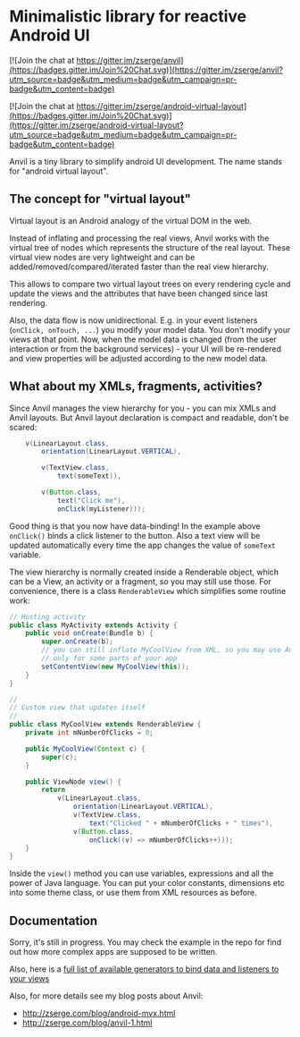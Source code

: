 # Minimalistic library for reactive Android UI

[![Join the chat at https://gitter.im/zserge/anvil](https://badges.gitter.im/Join%20Chat.svg)](https://gitter.im/zserge/anvil?utm_source=badge&utm_medium=badge&utm_campaign=pr-badge&utm_content=badge)

[![Join the chat at https://gitter.im/zserge/android-virtual-layout](https://badges.gitter.im/Join%20Chat.svg)](https://gitter.im/zserge/android-virtual-layout?utm_source=badge&utm_medium=badge&utm_campaign=pr-badge&utm_content=badge)

Anvil is a tiny library to simplify android UI development. The name stands for
"android virtual layout".

## The concept for "virtual layout"

Virtual layout is an Android analogy of the virtual DOM in the web.

Instead of inflating and processing the real views, Anvil works with the
virtual tree of nodes which represents the structure of the real layout. These
virtual view nodes are very lightweight and can be
added/removed/compared/iterated faster than the real view hierarchy.

This allows to compare two virtual layout trees on every rendering cycle and
update the views and the attributes that have been changed since last
rendering.

Also, the data flow is now unidirectional. E.g. in your event listeners
(`onClick, onTouch, ...`) you modify your model data. You don't modify your
views at that point. Now, when the model data is changed (from the user
interaction or from the background services) - your UI will be re-rendered and
view properties will be adjusted according to the new model data.

## What about my XMLs, fragments, activities?

Since Anvil manages the view hierarchy for you - you can mix XMLs and Anvil
layouts. But Anvil layout declaration is compact and readable, don't be
scared:

```java
	v(LinearLayout.class,
		orientation(LinearLayout.VERTICAL),

		v(TextView.class,
			text(someText)),

		v(Button.class,
			text("Click me"),
			onClick(myListener)));
```

Good thing is that you now have data-binding! In the example above `onClick()`
binds a click listener to the button. Also a text view will be updated
automatically every time the app changes the value of `someText` variable.

The view hierarchy is normally created inside a Renderable object, which can be
a View, an activity or a fragment, so you may still use those. For convenience,
there is a class `RenderableView` which simplifies some routine work:

```java
// Hosting activity
public class MyActivity extends Activity {
	public void onCreate(Bundle b) {
		super.onCreate(b);
		// you can still inflate MyCoolView from XML, so you may use Anvil
		// only for some parts of your app
		setContentView(new MyCoolView(this));
	}
}

//
// Custom view that updates itself
//
public class MyCoolView extends RenderableView {
	private int mNumberOfClicks = 0;

	public MyCoolView(Context c) {
		super(c);
	}

	public ViewNode view() {
		return
			v(LinearLayout.class,
				orientation(LinearLayout.VERTICAL),
				v(TextView.class,
					text("Clicked " + mNumberOfClicks + " times"),
				v(Button.class,
					onClick((v) => mNumberOfClicks++)));
	}
}
```

Inside the `view()` method you can use variables, expressions and all the power
of Java language. You can put your color constants, dimensions etc into some
theme class, or use them from XML resources as before.

## Documentation

Sorry, it's still in progress. You may check the example in the repo for find out how more complex apps are supposed to be written.

Also, here is a [full list of available generators to bind data and listeners
to your views](./library/ATTRS.md)

Also, for more details see my blog posts about Anvil:

- http://zserge.com/blog/android-mvx.html
- http://zserge.com/blog/anvil-1.html


